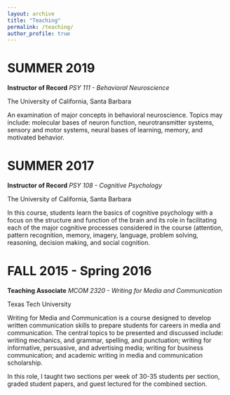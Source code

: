 ```yaml
---
layout: archive
title: "Teaching"
permalink: /teaching/
author_profile: true
---
```


# SUMMER 2019

**Instructor of Record**
*PSY 111 - Behavioral Neuroscience*

The University of California, Santa Barbara

An examination of major concepts in behavioral neuroscience. Topics may include: molecular bases of neuron function, neurotransmitter systems, sensory and motor systems, neural bases of learning, memory, and motivated behavior. 

# SUMMER 2017

**Instructor of Record**
*PSY 108 - Cognitive Psychology*

The University of California, Santa Barbara

In this course, students learn the basics of cognitive psychology with a focus on the structure and function of the brain and its role in facilitating each of the major cognitive processes considered in the course (attention, pattern recognition, memory, imagery, language, problem solving, reasoning, decision making, and social cognition. 

# FALL 2015 - Spring 2016

**Teaching Associate**
*MCOM 2320 - Writing for Media and Communication*

Texas Tech University

Writing for Media and Communication is a course designed to develop written communication skills to prepare students for careers in media and communication. The central topics to be presented and discussed include: writing mechanics, and grammar, spelling, and punctuation; writing for informative, persuasive, and advertising media; writing for business communication; and academic writing in media and communication scholarship.

In this role, I taught two sections per week of 30-35 students per section, graded student papers, and guest lectured for the combined section. 

